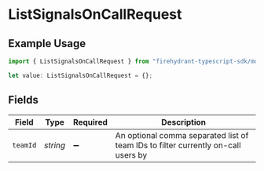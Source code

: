 # ListSignalsOnCallRequest

## Example Usage

```typescript
import { ListSignalsOnCallRequest } from "firehydrant-typescript-sdk/models/operations";

let value: ListSignalsOnCallRequest = {};
```

## Fields

| Field                                                                             | Type                                                                              | Required                                                                          | Description                                                                       |
| --------------------------------------------------------------------------------- | --------------------------------------------------------------------------------- | --------------------------------------------------------------------------------- | --------------------------------------------------------------------------------- |
| `teamId`                                                                          | *string*                                                                          | :heavy_minus_sign:                                                                | An optional comma separated list of team IDs to filter currently on-call users by |